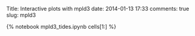 Title: Interactive plots with mpld3
date:  2014-01-13 17:33
comments: true
slug: mpld3

{% notebook mpld3_tides.ipynb cells[1:] %}
